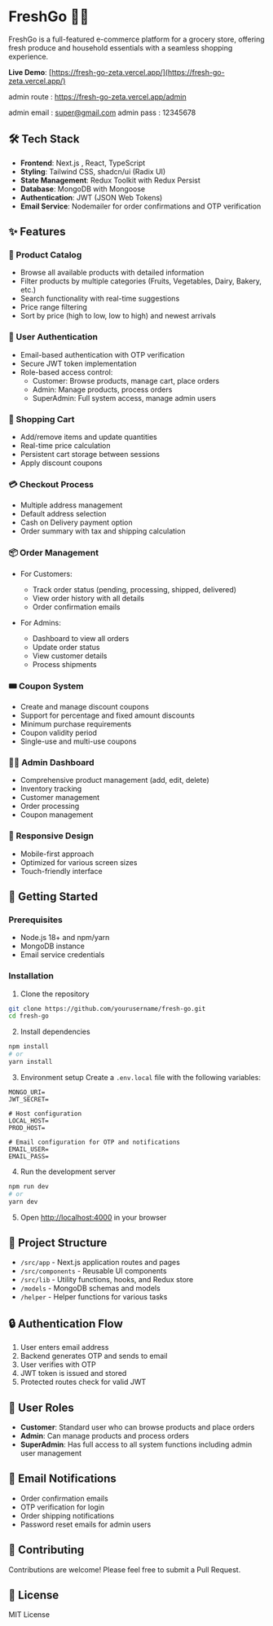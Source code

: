 # FreshGo 🥦🛒

FreshGo is a full-featured e-commerce platform for a grocery store, offering fresh produce and household essentials with a seamless shopping experience.

**Live Demo**: [https://fresh-go-zeta.vercel.app/](https://fresh-go-zeta.vercel.app/)

admin route : https://fresh-go-zeta.vercel.app/admin

admin email : super@gmail.com
admin pass : 12345678



## 🛠️ Tech Stack

- **Frontend**: Next.js , React, TypeScript
- **Styling**: Tailwind CSS, shadcn/ui (Radix UI)
- **State Management**: Redux Toolkit with Redux Persist
- **Database**: MongoDB with Mongoose
- **Authentication**: JWT (JSON Web Tokens)
- **Email Service**: Nodemailer for order confirmations and OTP verification


## ✨ Features

### 🏪 Product Catalog
- Browse all available products with detailed information
- Filter products by multiple categories (Fruits, Vegetables, Dairy, Bakery, etc.)
- Search functionality with real-time suggestions
- Price range filtering
- Sort by price (high to low, low to high) and newest arrivals

### 👤 User Authentication
- Email-based authentication with OTP verification
- Secure JWT token implementation
- Role-based access control:
  - Customer: Browse products, manage cart, place orders
  - Admin: Manage products, process orders
  - SuperAdmin: Full system access, manage admin users

### 🛒 Shopping Cart
- Add/remove items and update quantities
- Real-time price calculation
- Persistent cart storage between sessions
- Apply discount coupons

### 💳 Checkout Process
- Multiple address management
- Default address selection
- Cash on Delivery payment option
- Order summary with tax and shipping calculation

### 📦 Order Management
- For Customers:
  - Track order status (pending, processing, shipped, delivered)
  - View order history with all details
  - Order confirmation emails

- For Admins:
  - Dashboard to view all orders
  - Update order status
  - View customer details
  - Process shipments

### 🎟️ Coupon System
- Create and manage discount coupons
- Support for percentage and fixed amount discounts
- Minimum purchase requirements
- Coupon validity period
- Single-use and multi-use coupons

### 👨‍💼 Admin Dashboard
- Comprehensive product management (add, edit, delete)
- Inventory tracking
- Customer management
- Order processing
- Coupon management


### 📱 Responsive Design
- Mobile-first approach
- Optimized for various screen sizes
- Touch-friendly interface

## 🚀 Getting Started

### Prerequisites
- Node.js 18+ and npm/yarn
- MongoDB instance
- Email service credentials

### Installation

1. Clone the repository
```bash
git clone https://github.com/yourusername/fresh-go.git
cd fresh-go
```

2. Install dependencies
```bash
npm install
# or
yarn install
```

3. Environment setup
Create a `.env.local` file with the following variables:
```
MONGO_URI=
JWT_SECRET=

# Host configuration
LOCAL_HOST=
PROD_HOST=

# Email configuration for OTP and notifications
EMAIL_USER=
EMAIL_PASS=

```

4. Run the development server
```bash
npm run dev
# or
yarn dev
```

5. Open [http://localhost:4000](http://localhost:4000) in your browser

## 📁 Project Structure

- `/src/app` - Next.js application routes and pages
- `/src/components` - Reusable UI components
- `/src/lib` - Utility functions, hooks, and Redux store
- `/models` - MongoDB schemas and models
- `/helper` - Helper functions for various tasks

## 🔒 Authentication Flow

1. User enters email address
2. Backend generates OTP and sends to email
3. User verifies with OTP
4. JWT token is issued and stored
5. Protected routes check for valid JWT

## 👥 User Roles

- **Customer**: Standard user who can browse products and place orders
- **Admin**: Can manage products and process orders
- **SuperAdmin**: Has full access to all system functions including admin user management

## 📧 Email Notifications

- Order confirmation emails
- OTP verification for login
- Order shipping notifications
- Password reset emails for admin users



## 🤝 Contributing

Contributions are welcome! Please feel free to submit a Pull Request.

## 📄 License

 MIT License 

